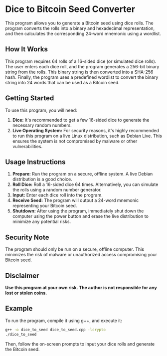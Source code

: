 # Dice to Bitcoin Seed Converter

This program allows you to generate a Bitcoin seed using dice rolls. The program converts the rolls into a binary and hexadecimal representation, and then calculates the corresponding 24-word mnemonic using a wordlist.

## How It Works

This program requires 64 rolls of a 16-sided dice (or simulated dice rolls). The user enters each dice roll, and the program generates a 256-bit binary string from the rolls. This binary string is then converted into a SHA-256 hash. Finally, the program uses a predefined wordlist to convert the binary string into 24 words that can be used as a Bitcoin seed.

## Getting Started

To use this program, you will need:

1. **Dice:** It's recommended to get a few 16-sided dice to generate the necessary random numbers.
2. **Live Operating System:** For security reasons, it's highly recommended to run this program on a live Linux distribution, such as Debian Live. This ensures the system is not compromised by malware or other vulnerabilities.

## Usage Instructions

1. **Prepare:** Run the program on a secure, offline system. A live Debian distribution is a good choice.
2. **Roll Dice:** Roll a 16-sided dice 64 times. Alternatively, you can simulate the rolls using a random number generator.
3. **Input:** Enter each dice roll into the program. 
4. **Receive Seed:** The program will output a 24-word mnemonic representing your Bitcoin seed.
5. **Shutdown:** After using the program, immediately shut down the computer using the power button and erase the live distribution to minimize any potential risks.

## Security Note

The program should only be run on a secure, offline computer. This minimizes the risk of malware or unauthorized access compromising your Bitcoin seed.

## Disclaimer

**Use this program at your own risk. The author is not responsible for any lost or stolen coins.**

## Example

To run the program, compile it using g++, and execute it:

```bash
g++ -o dice_to_seed dice_to_seed.cpp -lcrypto
./dice_to_seed
```

Then, follow the on-screen prompts to input your dice rolls and generate the Bitcoin seed.
